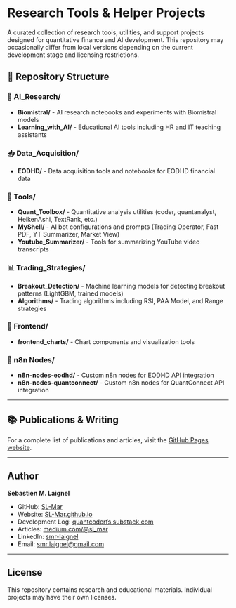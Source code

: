 # Research Tools & Helper Projects

A curated collection of research tools, utilities, and support projects designed for quantitative finance and AI development. This repository may 
occasionally differ from local versions depending on the current development stage and licensing restrictions.

## 📁 Repository Structure

### 🤖 AI_Research/
- **Biomistral/** - AI research notebooks and experiments with Biomistral models
- **Learning_with_AI/** - Educational AI tools including HR and IT teaching assistants

### 📥 Data_Acquisition/
- **EODHD/** - Data acquisition tools and notebooks for EODHD financial data

### 🔧 Tools/
- **Quant_Toolbox/** - Quantitative analysis utilities (coder, quantanalyst, HeikenAshi, TextRank, etc.)
- **MyShell/** - AI bot configurations and prompts (Trading Operator, Fast PDF, YT Summarizer, Market View)
- **Youtube_Summarizer/** - Tools for summarizing YouTube video transcripts

### 📊 Trading_Strategies/
- **Breakout_Detection/** - Machine learning models for detecting breakout patterns (LightGBM, trained models)
- **Algorithms/** - Trading algorithms including RSI, PAA Model, and Range strategies

### 🎨 Frontend/
- **frontend_charts/** - Chart components and visualization tools

### 🔌 n8n Nodes/
- **n8n-nodes-eodhd/** - Custom n8n nodes for EODHD API integration
- **n8n-nodes-quantconnect/** - Custom n8n nodes for QuantConnect API integration

---

## 📚 Publications & Writing

For a complete list of publications and articles, visit the [GitHub Pages website](https://sl-mar.github.io/publications.html).

---

## Author

**Sebastien M. Laignel**
- GitHub: [SL-Mar](https://github.com/SL-Mar)
- Website: [SL-Mar.github.io](https://sl-mar.github.io)
- Development Log: [quantcoderfs.substack.com](https://quantcoderfs.substack.com/)
- Articles: [medium.com/@sl_mar](https://medium.com/@sl_mar)
- LinkedIn: [smr-laignel](https://www.linkedin.com/in/smr-laignel/)
- Email: smr.laignel@gmail.com

---

## License

This repository contains research and educational materials. Individual projects may have their own licenses.
